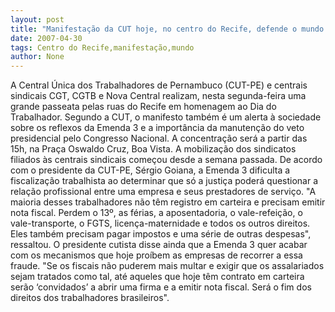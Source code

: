 ```yaml
---
layout: post
title: "Manifestação da CUT hoje, no centro do Recife, defende o mundo dos celetistas"
date: 2007-04-30
tags: Centro do Recife,manifestação,mundo
author: None
---
```

A Central Única dos Trabalhadores de Pernambuco (CUT-PE) e centrais sindicais CGT, CGTB e Nova Central realizam, nesta segunda-feira uma grande passeata pelas ruas do Recife em homenagem ao Dia do Trabalhador. 
Segundo a CUT, o manifesto também é um alerta à sociedade sobre os reflexos da Emenda 3 e a importância da manutenção do veto presidencial pelo Congresso Nacional. 
A concentração será a partir das 15h, na Praça Oswaldo Cruz, Boa Vista. A mobilização dos sindicatos filiados às centrais sindicais começou desde a semana passada. 
De acordo com o presidente da CUT-PE, Sérgio Goiana, a Emenda 3 dificulta a fiscalização trabalhista ao determinar que só a justiça poderá questionar a relação profissional entre uma empresa e seus prestadores de serviço. 
\"A maioria desses trabalhadores não têm registro em carteira e precisam emitir nota fiscal. Perdem o 13º, as férias, a aposentadoria, o vale-refeição, o vale-transporte, o FGTS, licença-maternidade e todos os outros direitos. Eles também precisam pagar impostos e uma série de outras despesas\", ressaltou. 
O presidente cutista disse ainda que a Emenda 3 quer acabar com os mecanismos que hoje proíbem as empresas de recorrer a essa fraude. \"Se os fiscais não puderem mais multar e exigir que os assalariados sejam tratados como tal, até aqueles que hoje têm contrato em carteira serão ‘convidados’ a abrir uma firma e a emitir nota fiscal. Será o fim dos direitos dos trabalhadores brasileiros\".  